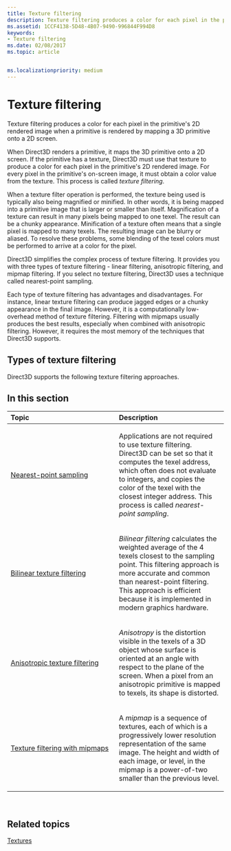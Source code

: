 ```yaml
---
title: Texture filtering
description: Texture filtering produces a color for each pixel in the primitive's 2D rendered image when a primitive is rendered by mapping a 3D primitive onto a 2D screen.
ms.assetid: 1CCF4138-5D48-4B07-9490-996844F994D8
keywords:
- Texture filtering
ms.date: 02/08/2017
ms.topic: article


ms.localizationpriority: medium
---
```

# Texture filtering


Texture filtering produces a color for each pixel in the primitive's 2D rendered image when a primitive is rendered by mapping a 3D primitive onto a 2D screen.

When Direct3D renders a primitive, it maps the 3D primitive onto a 2D screen. If the primitive has a texture, Direct3D must use that texture to produce a color for each pixel in the primitive's 2D rendered image. For every pixel in the primitive's on-screen image, it must obtain a color value from the texture. This process is called *texture filtering*.

When a texture filter operation is performed, the texture being used is typically also being magnified or minified. In other words, it is being mapped into a primitive image that is larger or smaller than itself. Magnification of a texture can result in many pixels being mapped to one texel. The result can be a chunky appearance. Minification of a texture often means that a single pixel is mapped to many texels. The resulting image can be blurry or aliased. To resolve these problems, some blending of the texel colors must be performed to arrive at a color for the pixel.

Direct3D simplifies the complex process of texture filtering. It provides you with three types of texture filtering - linear filtering, anisotropic filtering, and mipmap filtering. If you select no texture filtering, Direct3D uses a technique called nearest-point sampling.

Each type of texture filtering has advantages and disadvantages. For instance, linear texture filtering can produce jagged edges or a chunky appearance in the final image. However, it is a computationally low-overhead method of texture filtering. Filtering with mipmaps usually produces the best results, especially when combined with anisotropic filtering. However, it requires the most memory of the techniques that Direct3D supports.

## <span id="Types-of-texture-filtering"></span><span id="types-of-texture-filtering"></span><span id="TYPES-OF-TEXTURE-FILTERING"></span>Types of texture filtering


Direct3D supports the following texture filtering approaches.

## <span id="in-this-section"></span>In this section


<table>
<colgroup>
<col width="50%" />
<col width="50%" />
</colgroup>
<thead>
<tr class="header">
<th align="left">Topic</th>
<th align="left">Description</th>
</tr>
</thead>
<tbody>
<tr class="odd">
<td align="left"><p><a href="nearest-point-sampling.md">Nearest-point sampling</a></p></td>
<td align="left"><p>Applications are not required to use texture filtering. Direct3D can be set so that it computes the texel address, which often does not evaluate to integers, and copies the color of the texel with the closest integer address. This process is called <em>nearest-point sampling</em>.</p></td>
</tr>
<tr class="even">
<td align="left"><p><a href="bilinear-texture-filtering.md">Bilinear texture filtering</a></p></td>
<td align="left"><p><em>Bilinear filtering</em> calculates the weighted average of the 4 texels closest to the sampling point. This filtering approach is more accurate and common than nearest-point filtering. This approach is efficient because it is implemented in modern graphics hardware.</p></td>
</tr>
<tr class="odd">
<td align="left"><p><a href="anisotropic-texture-filtering.md">Anisotropic texture filtering</a></p></td>
<td align="left"><p><em>Anisotropy</em> is the distortion visible in the texels of a 3D object whose surface is oriented at an angle with respect to the plane of the screen. When a pixel from an anisotropic primitive is mapped to texels, its shape is distorted.</p></td>
</tr>
<tr class="even">
<td align="left"><p><a href="texture-filtering-with-mipmaps.md">Texture filtering with mipmaps</a></p></td>
<td align="left"><p>A <em>mipmap</em> is a sequence of textures, each of which is a progressively lower resolution representation of the same image. The height and width of each image, or level, in the mipmap is a power-of-two smaller than the previous level.</p></td>
</tr>
</tbody>
</table>

 

## <span id="related-topics"></span>Related topics


[Textures](textures.md)

 

 




